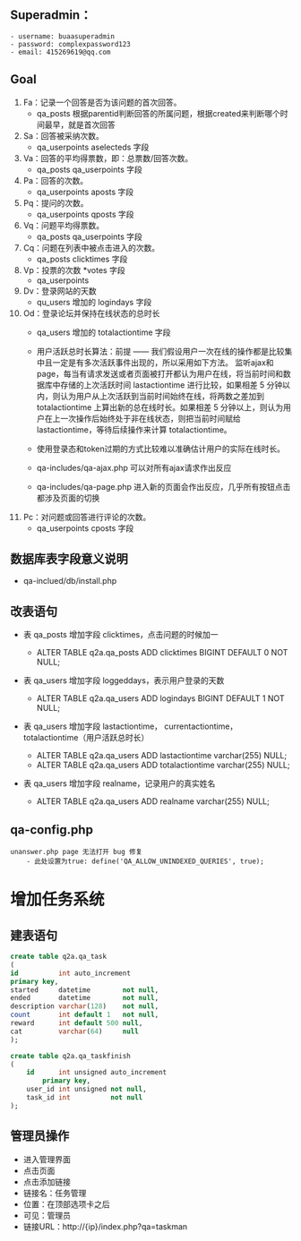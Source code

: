 ## Superadmin：
    - username: buaasuperadmin
    - password: complexpassword123
    - email: 415269619@qq.com

## Goal
1. Fa：记录一个回答是否为该问题的首次回答。 
    - qa_posts 根据parentid判断回答的所属问题，根据created来判断哪个时间最早，就是首次回答
2. Sa：回答被采纳次数。 
    - qa_userpoints aselecteds 字段
3. Va：回答的平均得票数，即：总票数/回答次数。  
    - qa_posts qa_userpoints 字段
4. Pa：回答的次数。 
    - qa_userpoints aposts 字段
5. Pq：提问的次数。 
    - qa_userpoints qposts 字段
6. Vq：问题平均得票数。
    - qa_posts qa_userpoints 字段
7. Cq：问题在列表中被点击进入的次数。 
    - qa_posts clicktimes 字段
8. Vp：投票的次数  *votes 字段
    - qa_userpoints 
9. Dv：登录网站的天数 
    - qu_users 增加的 logindays 字段
10. Od：登录论坛并保持在线状态的总时长
    - qa_users 增加的 totalactiontime 字段

    - 用户活跃总时长算法：前提 —— 我们假设用户一次在线的操作都是比较集中且一定是有多次活跃事件出现的，所以采用如下方法。 监听ajax和page，每当有请求发送或者页面被打开都认为用户在线，将当前时间和数据库中存储的上次活跃时间 lastactiontime 进行比较，如果相差 5 分钟以内，则认为用户从上次活跃到当前时间始终在线，将两数之差加到 totalactiontime 上算出新的总在线时长。如果相差 5 分钟以上，则认为用户在上一次操作后始终处于非在线状态，则把当前时间赋给 lastactiontime，等待后续操作来计算 totalactiontime。
    - 使用登录态和token过期的方式比较难以准确估计用户的实际在线时长。
    - qa-includes/qa-ajax.php  可以对所有ajax请求作出反应
    - qa-includes/qa-page.php 进入新的页面会作出反应，几乎所有按钮点击都涉及页面的切换
11. Pc：对问题或回答进行评论的次数。 
    - qa_userpoints cposts 字段

## 数据库表字段意义说明
- qa-inclued/db/install.php

## 改表语句
- 表 qa_posts 增加字段 clicktimes，点击问题的时候加一
    - ALTER TABLE q2a.qa_posts ADD clicktimes BIGINT DEFAULT 0 NOT NULL;

- 表 qa_users 增加字段 loggeddays，表示用户登录的天数
    - ALTER TABLE q2a.qa_users ADD logindays BIGINT DEFAULT 1 NOT NULL;

- 表 qa_users 增加字段 lastactiontime， currentactiontime， totalactiontime（用户活跃总时长）
    - ALTER TABLE q2a.qa_users ADD lastactiontime varchar(255) NULL;
    - ALTER TABLE q2a.qa_users ADD totalactiontime varchar(255) NULL;

- 表 qa_users 增加字段 realname，记录用户的真实姓名
    - ALTER TABLE q2a.qa_users ADD realname varchar(255) NULL;

## qa-config.php
    unanswer.php page 无法打开 bug 修复
        - 此处设置为true: define('QA_ALLOW_UNINDEXED_QUERIES', true);

# 增加任务系统

## 建表语句
```sql
create table q2a.qa_task
(
id          int auto_increment
primary key,
started     datetime        not null,
ended       datetime        not null,
description varchar(128)    not null,
count       int default 1   not null,
reward      int default 500 null,
cat         varchar(64)     null
);

create table q2a.qa_taskfinish
(
    id      int unsigned auto_increment
        primary key,
    user_id int unsigned not null,
    task_id int          not null
);
```
## 管理员操作

- 进入管理界面
- 点击页面
- 点击添加链接
- 链接名：任务管理 
- 位置：在顶部选项卡之后 
- 可见：管理员 
- 链接URL：http://{ip}/index.php?qa=taskman